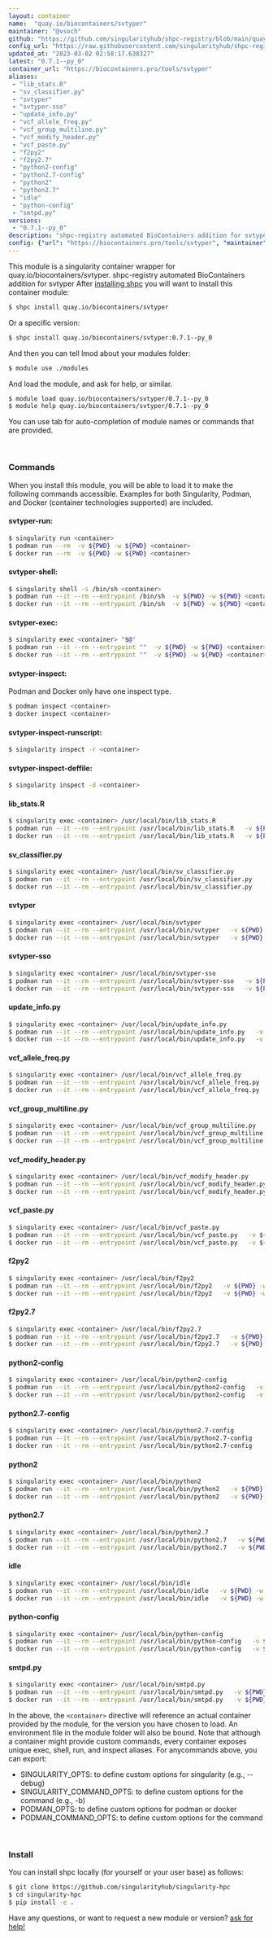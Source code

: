 ```yaml
---
layout: container
name:  "quay.io/biocontainers/svtyper"
maintainer: "@vsoch"
github: "https://github.com/singularityhub/shpc-registry/blob/main/quay.io/biocontainers/svtyper/container.yaml"
config_url: "https://raw.githubusercontent.com/singularityhub/shpc-registry/main/quay.io/biocontainers/svtyper/container.yaml"
updated_at: "2023-03-02 02:58:17.638327"
latest: "0.7.1--py_0"
container_url: "https://biocontainers.pro/tools/svtyper"
aliases:
 - "lib_stats.R"
 - "sv_classifier.py"
 - "svtyper"
 - "svtyper-sso"
 - "update_info.py"
 - "vcf_allele_freq.py"
 - "vcf_group_multiline.py"
 - "vcf_modify_header.py"
 - "vcf_paste.py"
 - "f2py2"
 - "f2py2.7"
 - "python2-config"
 - "python2.7-config"
 - "python2"
 - "python2.7"
 - "idle"
 - "python-config"
 - "smtpd.py"
versions:
 - "0.7.1--py_0"
description: "shpc-registry automated BioContainers addition for svtyper"
config: {"url": "https://biocontainers.pro/tools/svtyper", "maintainer": "@vsoch", "description": "shpc-registry automated BioContainers addition for svtyper", "latest": {"0.7.1--py_0": "sha256:fecad6872f9ba0760a422856c24ab05b693c495a65b174d7f7e438c7329d384b"}, "tags": {"0.7.1--py_0": "sha256:fecad6872f9ba0760a422856c24ab05b693c495a65b174d7f7e438c7329d384b"}, "docker": "quay.io/biocontainers/svtyper", "aliases": {"lib_stats.R": "/usr/local/bin/lib_stats.R", "sv_classifier.py": "/usr/local/bin/sv_classifier.py", "svtyper": "/usr/local/bin/svtyper", "svtyper-sso": "/usr/local/bin/svtyper-sso", "update_info.py": "/usr/local/bin/update_info.py", "vcf_allele_freq.py": "/usr/local/bin/vcf_allele_freq.py", "vcf_group_multiline.py": "/usr/local/bin/vcf_group_multiline.py", "vcf_modify_header.py": "/usr/local/bin/vcf_modify_header.py", "vcf_paste.py": "/usr/local/bin/vcf_paste.py", "f2py2": "/usr/local/bin/f2py2", "f2py2.7": "/usr/local/bin/f2py2.7", "python2-config": "/usr/local/bin/python2-config", "python2.7-config": "/usr/local/bin/python2.7-config", "python2": "/usr/local/bin/python2", "python2.7": "/usr/local/bin/python2.7", "idle": "/usr/local/bin/idle", "python-config": "/usr/local/bin/python-config", "smtpd.py": "/usr/local/bin/smtpd.py"}}
---
```


This module is a singularity container wrapper for quay.io/biocontainers/svtyper.
shpc-registry automated BioContainers addition for svtyper
After [installing shpc](#install) you will want to install this container module:


```bash
$ shpc install quay.io/biocontainers/svtyper
```

Or a specific version:

```bash
$ shpc install quay.io/biocontainers/svtyper:0.7.1--py_0
```

And then you can tell lmod about your modules folder:

```bash
$ module use ./modules
```

And load the module, and ask for help, or similar.

```bash
$ module load quay.io/biocontainers/svtyper/0.7.1--py_0
$ module help quay.io/biocontainers/svtyper/0.7.1--py_0
```

You can use tab for auto-completion of module names or commands that are provided.

<br>

### Commands

When you install this module, you will be able to load it to make the following commands accessible.
Examples for both Singularity, Podman, and Docker (container technologies supported) are included.

#### svtyper-run:

```bash
$ singularity run <container>
$ podman run --rm  -v ${PWD} -w ${PWD} <container>
$ docker run --rm  -v ${PWD} -w ${PWD} <container>
```

#### svtyper-shell:

```bash
$ singularity shell -s /bin/sh <container>
$ podman run --it --rm --entrypoint /bin/sh  -v ${PWD} -w ${PWD} <container>
$ docker run --it --rm --entrypoint /bin/sh  -v ${PWD} -w ${PWD} <container>
```

#### svtyper-exec:

```bash
$ singularity exec <container> "$@"
$ podman run --it --rm --entrypoint ""  -v ${PWD} -w ${PWD} <container> "$@"
$ docker run --it --rm --entrypoint ""  -v ${PWD} -w ${PWD} <container> "$@"
```

#### svtyper-inspect:

Podman and Docker only have one inspect type.

```bash
$ podman inspect <container>
$ docker inspect <container>
```

#### svtyper-inspect-runscript:

```bash
$ singularity inspect -r <container>
```

#### svtyper-inspect-deffile:

```bash
$ singularity inspect -d <container>
```


#### lib_stats.R

```bash
$ singularity exec <container> /usr/local/bin/lib_stats.R
$ podman run --it --rm --entrypoint /usr/local/bin/lib_stats.R   -v ${PWD} -w ${PWD} <container> -c " $@"
$ docker run --it --rm --entrypoint /usr/local/bin/lib_stats.R   -v ${PWD} -w ${PWD} <container> -c " $@"
```


#### sv_classifier.py

```bash
$ singularity exec <container> /usr/local/bin/sv_classifier.py
$ podman run --it --rm --entrypoint /usr/local/bin/sv_classifier.py   -v ${PWD} -w ${PWD} <container> -c " $@"
$ docker run --it --rm --entrypoint /usr/local/bin/sv_classifier.py   -v ${PWD} -w ${PWD} <container> -c " $@"
```


#### svtyper

```bash
$ singularity exec <container> /usr/local/bin/svtyper
$ podman run --it --rm --entrypoint /usr/local/bin/svtyper   -v ${PWD} -w ${PWD} <container> -c " $@"
$ docker run --it --rm --entrypoint /usr/local/bin/svtyper   -v ${PWD} -w ${PWD} <container> -c " $@"
```


#### svtyper-sso

```bash
$ singularity exec <container> /usr/local/bin/svtyper-sso
$ podman run --it --rm --entrypoint /usr/local/bin/svtyper-sso   -v ${PWD} -w ${PWD} <container> -c " $@"
$ docker run --it --rm --entrypoint /usr/local/bin/svtyper-sso   -v ${PWD} -w ${PWD} <container> -c " $@"
```


#### update_info.py

```bash
$ singularity exec <container> /usr/local/bin/update_info.py
$ podman run --it --rm --entrypoint /usr/local/bin/update_info.py   -v ${PWD} -w ${PWD} <container> -c " $@"
$ docker run --it --rm --entrypoint /usr/local/bin/update_info.py   -v ${PWD} -w ${PWD} <container> -c " $@"
```


#### vcf_allele_freq.py

```bash
$ singularity exec <container> /usr/local/bin/vcf_allele_freq.py
$ podman run --it --rm --entrypoint /usr/local/bin/vcf_allele_freq.py   -v ${PWD} -w ${PWD} <container> -c " $@"
$ docker run --it --rm --entrypoint /usr/local/bin/vcf_allele_freq.py   -v ${PWD} -w ${PWD} <container> -c " $@"
```


#### vcf_group_multiline.py

```bash
$ singularity exec <container> /usr/local/bin/vcf_group_multiline.py
$ podman run --it --rm --entrypoint /usr/local/bin/vcf_group_multiline.py   -v ${PWD} -w ${PWD} <container> -c " $@"
$ docker run --it --rm --entrypoint /usr/local/bin/vcf_group_multiline.py   -v ${PWD} -w ${PWD} <container> -c " $@"
```


#### vcf_modify_header.py

```bash
$ singularity exec <container> /usr/local/bin/vcf_modify_header.py
$ podman run --it --rm --entrypoint /usr/local/bin/vcf_modify_header.py   -v ${PWD} -w ${PWD} <container> -c " $@"
$ docker run --it --rm --entrypoint /usr/local/bin/vcf_modify_header.py   -v ${PWD} -w ${PWD} <container> -c " $@"
```


#### vcf_paste.py

```bash
$ singularity exec <container> /usr/local/bin/vcf_paste.py
$ podman run --it --rm --entrypoint /usr/local/bin/vcf_paste.py   -v ${PWD} -w ${PWD} <container> -c " $@"
$ docker run --it --rm --entrypoint /usr/local/bin/vcf_paste.py   -v ${PWD} -w ${PWD} <container> -c " $@"
```


#### f2py2

```bash
$ singularity exec <container> /usr/local/bin/f2py2
$ podman run --it --rm --entrypoint /usr/local/bin/f2py2   -v ${PWD} -w ${PWD} <container> -c " $@"
$ docker run --it --rm --entrypoint /usr/local/bin/f2py2   -v ${PWD} -w ${PWD} <container> -c " $@"
```


#### f2py2.7

```bash
$ singularity exec <container> /usr/local/bin/f2py2.7
$ podman run --it --rm --entrypoint /usr/local/bin/f2py2.7   -v ${PWD} -w ${PWD} <container> -c " $@"
$ docker run --it --rm --entrypoint /usr/local/bin/f2py2.7   -v ${PWD} -w ${PWD} <container> -c " $@"
```


#### python2-config

```bash
$ singularity exec <container> /usr/local/bin/python2-config
$ podman run --it --rm --entrypoint /usr/local/bin/python2-config   -v ${PWD} -w ${PWD} <container> -c " $@"
$ docker run --it --rm --entrypoint /usr/local/bin/python2-config   -v ${PWD} -w ${PWD} <container> -c " $@"
```


#### python2.7-config

```bash
$ singularity exec <container> /usr/local/bin/python2.7-config
$ podman run --it --rm --entrypoint /usr/local/bin/python2.7-config   -v ${PWD} -w ${PWD} <container> -c " $@"
$ docker run --it --rm --entrypoint /usr/local/bin/python2.7-config   -v ${PWD} -w ${PWD} <container> -c " $@"
```


#### python2

```bash
$ singularity exec <container> /usr/local/bin/python2
$ podman run --it --rm --entrypoint /usr/local/bin/python2   -v ${PWD} -w ${PWD} <container> -c " $@"
$ docker run --it --rm --entrypoint /usr/local/bin/python2   -v ${PWD} -w ${PWD} <container> -c " $@"
```


#### python2.7

```bash
$ singularity exec <container> /usr/local/bin/python2.7
$ podman run --it --rm --entrypoint /usr/local/bin/python2.7   -v ${PWD} -w ${PWD} <container> -c " $@"
$ docker run --it --rm --entrypoint /usr/local/bin/python2.7   -v ${PWD} -w ${PWD} <container> -c " $@"
```


#### idle

```bash
$ singularity exec <container> /usr/local/bin/idle
$ podman run --it --rm --entrypoint /usr/local/bin/idle   -v ${PWD} -w ${PWD} <container> -c " $@"
$ docker run --it --rm --entrypoint /usr/local/bin/idle   -v ${PWD} -w ${PWD} <container> -c " $@"
```


#### python-config

```bash
$ singularity exec <container> /usr/local/bin/python-config
$ podman run --it --rm --entrypoint /usr/local/bin/python-config   -v ${PWD} -w ${PWD} <container> -c " $@"
$ docker run --it --rm --entrypoint /usr/local/bin/python-config   -v ${PWD} -w ${PWD} <container> -c " $@"
```


#### smtpd.py

```bash
$ singularity exec <container> /usr/local/bin/smtpd.py
$ podman run --it --rm --entrypoint /usr/local/bin/smtpd.py   -v ${PWD} -w ${PWD} <container> -c " $@"
$ docker run --it --rm --entrypoint /usr/local/bin/smtpd.py   -v ${PWD} -w ${PWD} <container> -c " $@"
```



In the above, the `<container>` directive will reference an actual container provided
by the module, for the version you have chosen to load. An environment file in the
module folder will also be bound. Note that although a container
might provide custom commands, every container exposes unique exec, shell, run, and
inspect aliases. For anycommands above, you can export:

 - SINGULARITY_OPTS: to define custom options for singularity (e.g., --debug)
 - SINGULARITY_COMMAND_OPTS: to define custom options for the command (e.g., -b)
 - PODMAN_OPTS: to define custom options for podman or docker
 - PODMAN_COMMAND_OPTS: to define custom options for the command

<br>

### Install

You can install shpc locally (for yourself or your user base) as follows:

```bash
$ git clone https://github.com/singularityhub/singularity-hpc
$ cd singularity-hpc
$ pip install -e .
```

Have any questions, or want to request a new module or version? [ask for help!](https://github.com/singularityhub/singularity-hpc/issues)